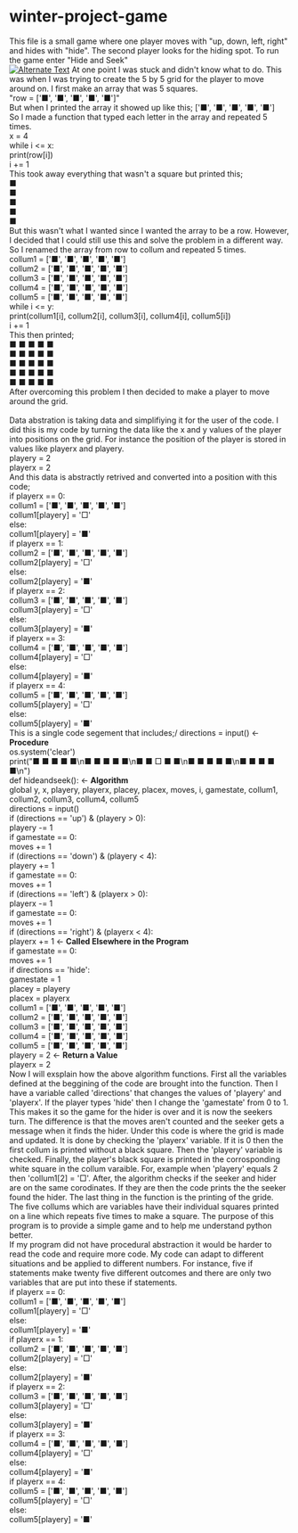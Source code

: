 # winter-project-game
This file is a small game where one player moves with "up, down, left, right" and hides with "hide". The second player looks for the hiding spot. To run the game enter "Hide and Seek"\
[![Alternate Text](https://user-images.githubusercontent.com/89731694/212645755-9ef2e462-644a-42f9-8a61-7e1577742d6d.png)](Screen%20Recording%202023-01-16%20at%2012.11.10%20PM.mov "Link Title")
At one point I was stuck and didn't know what to do. This was when I was trying to create the 5 by 5 grid for the player to move around on. I first make an array that was 5 squares.\
"row = ['■', '■', '■', '■', '■']"\
But when I printed the array it showed up like this; ['■', '■', '■', '■', '■']\
So I made a function that typed each letter in the array and repeated 5 times.\
x = 4\
    while i <= x:\
        print(row[i])\
        i += 1\
This took away everything that wasn't a square but printed this;\
■\
■\
■\
■\
■\
But this wasn't what I wanted since I wanted the array to be a row. However, I decided that I could still use this and solve the problem in a different way. So I renamed the array from row to collum and repeated 5 times.\
collum1 = ['■', '■', '■', '■', '■']\
collum2 = ['■', '■', '■', '■', '■']\
collum3 = ['■', '■', '■', '■', '■']\
collum4 = ['■', '■', '■', '■', '■']\
collum5 = ['■', '■', '■', '■', '■']\
    while i <= y:\
        print(collum1[i], collum2[i], collum3[i], collum4[i], collum5[i])\
        i += 1\
This then printed;\
■ ■ ■ ■ ■\
■ ■ ■ ■ ■\
■ ■ ■ ■ ■\
■ ■ ■ ■ ■\
■ ■ ■ ■ ■\
After overcoming this problem I then decided to make a player to move around the grid.\
\
Data abstration is taking data and simplifiying it for the user of the code. I did this is my code by turning the data like the x and y values of the player into positions on the grid. For instance the position of the player is stored in values like playerx and playery.\
playery = 2\
playerx = 2\
And this data is abstractly retrived and converted into a position with this code;\
    if playerx == 0:\
        collum1 = ['■', '■', '■', '■', '■']\
        collum1[playery] = '□'\
    else:\
        collum1[playery] = '■'\
    if playerx == 1:\
        collum2 = ['■', '■', '■', '■', '■']\
        collum2[playery] = '□'\
    else:\
        collum2[playery] = '■'\
    if playerx == 2:\
        collum3 = ['■', '■', '■', '■', '■']\
        collum3[playery] = '□'\
    else:\
        collum3[playery] = '■'\
    if playerx == 3:\
        collum4 = ['■', '■', '■', '■', '■']\
        collum4[playery] = '□'\
    else:\
        collum4[playery] = '■'\
    if playerx == 4:\
        collum5 = ['■', '■', '■', '■', '■']\
        collum5[playery] = '□'\
    else:\
        collum5[playery] = '■'\
This is a single code segement that includes;/
directions = input() <- **Procedure**\
os.system('clear')\
print("■ ■ ■ ■ ■\n■ ■ ■ ■ ■\n■ ■ □ ■ ■\n■ ■ ■ ■ ■\n■ ■ ■ ■ ■\n")\
def hideandseek(): <- **Algorithm**\
    global y, x, playery, playerx, placey, placex, moves, i, gamestate, collum1, collum2, collum3, collum4, collum5\
    directions = input()\
    if (directions == 'up') & (playery > 0):\
        playery -= 1\
        if gamestate == 0:\
            moves += 1\
    if (directions == 'down') & (playery < 4):\
        playery += 1\
        if gamestate == 0:\
            moves += 1\
    if (directions == 'left') & (playerx > 0):\
        playerx -= 1\
        if gamestate == 0:\
            moves += 1\
    if (directions == 'right') & (playerx < 4):\
        playerx += 1 <- **Called Elsewhere in the Program**\
        if gamestate == 0:\
            moves += 1\
    if directions == 'hide':\
        gamestate = 1\
        placey = playery\
        placex = playerx\
        collum1 = ['■', '■', '■', '■', '■']\
        collum2 = ['■', '■', '■', '■', '■']\
        collum3 = ['■', '■', '■', '■', '■']\
        collum4 = ['■', '■', '■', '■', '■']\
        collum5 = ['■', '■', '■', '■', '■']\
        playery = 2 <- **Return a Value**\
        playerx = 2\
Now I will exsplain how the above algorithm functions. First all the variables defined at the beggining of the code are brought into the function. Then I have a variable called 'directions' that changes the values of 'playery' and 'playerx'. If the player types 'hide' then I change the 'gamestate' from 0 to 1. This makes it so the game for the hider is over and it is now the seekers turn. The difference is that the moves aren't counted and the seeker gets a message when it finds the hider. Under this code is where the grid is made and updated. It is done by checking the 'playerx' variable. If it is 0 then the first collum is printed without a black square. Then the 'playery' variable is checked. Finally, the player's black square is printed in the corrosponding white square in the collum varaible. For, example when 'playery' equals 2 then 'collum1[2] = '□'. After, the algorithm checks if the seeker and hider are on the same corodinates. If they are then the code prints the the seeker found the hider. The last thing in the function is the printing of the gride. The five collums which are variables have their individual squares printed on a line which repeats five times to make a square. The purpose of this program is to provide a simple game and to help me understand python better.\
If my program did not have procedural abstraction it would be harder to read the code and require more code. My code can adapt to different situations and be applied to different numbers. For instance, five if statements make twenty five different outcomes and there are only two variables that are put into these if statements.\
    if playerx == 0:\
        collum1 = ['■', '■', '■', '■', '■']\
        collum1[playery] = '□'\
    else:\
        collum1[playery] = '■'\
    if playerx == 1:\
        collum2 = ['■', '■', '■', '■', '■']\
        collum2[playery] = '□'\
    else:\
        collum2[playery] = '■'\
    if playerx == 2:\
        collum3 = ['■', '■', '■', '■', '■']\
        collum3[playery] = '□'\
    else:\
        collum3[playery] = '■'\
    if playerx == 3:\
        collum4 = ['■', '■', '■', '■', '■']\
        collum4[playery] = '□'\
    else:\
        collum4[playery] = '■'\
    if playerx == 4:\
        collum5 = ['■', '■', '■', '■', '■']\
        collum5[playery] = '□'\
    else:\
        collum5[playery] = '■'
